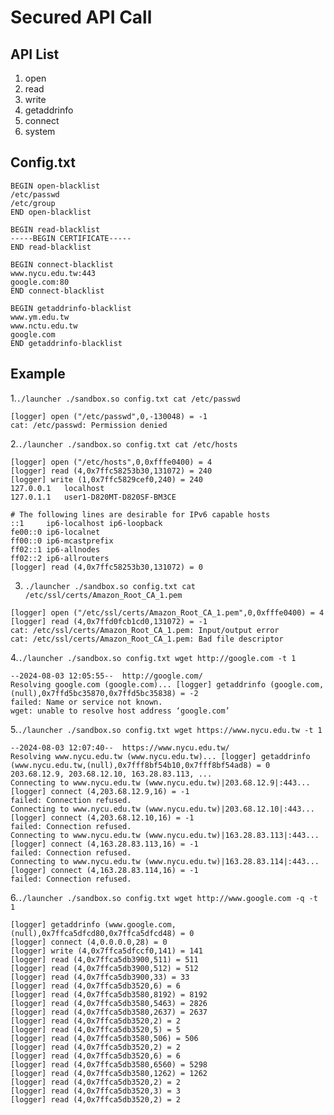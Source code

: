 # Secured API Call
## API List
1. open
2. read
3. write
4. getaddrinfo
5. connect
6. system

## Config.txt
```
BEGIN open-blacklist
/etc/passwd
/etc/group
END open-blacklist

BEGIN read-blacklist
-----BEGIN CERTIFICATE-----
END read-blacklist

BEGIN connect-blacklist
www.nycu.edu.tw:443
google.com:80
END connect-blacklist

BEGIN getaddrinfo-blacklist
www.ym.edu.tw
www.nctu.edu.tw
google.com
END getaddrinfo-blacklist
```
## Example
1.```./launcher ./sandbox.so config.txt cat /etc/passwd```
```
[logger] open ("/etc/passwd",0,-130048) = -1
cat: /etc/passwd: Permission denied
```
2.```./launcher ./sandbox.so config.txt cat /etc/hosts```
```
[logger] open ("/etc/hosts",0,0xfffe0400) = 4
[logger] read (4,0x7ffc58253b30,131072) = 240
[logger] write (1,0x7ffc5829cef0,240) = 240
127.0.0.1	localhost
127.0.1.1	user1-D820MT-D820SF-BM3CE

# The following lines are desirable for IPv6 capable hosts
::1     ip6-localhost ip6-loopback
fe00::0 ip6-localnet
ff00::0 ip6-mcastprefix
ff02::1 ip6-allnodes
ff02::2 ip6-allrouters
[logger] read (4,0x7ffc58253b30,131072) = 0
```
3. ```./launcher ./sandbox.so config.txt cat /etc/ssl/certs/Amazon_Root_CA_1.pem```
```
[logger] open ("/etc/ssl/certs/Amazon_Root_CA_1.pem",0,0xfffe0400) = 4
[logger] read (4,0x7ffd0fcb1cd0,131072) = -1
cat: /etc/ssl/certs/Amazon_Root_CA_1.pem: Input/output error
cat: /etc/ssl/certs/Amazon_Root_CA_1.pem: Bad file descriptor
```
4.```./launcher ./sandbox.so config.txt wget http://google.com -t 1```
```
--2024-08-03 12:05:55--  http://google.com/
Resolving google.com (google.com)... [logger] getaddrinfo (google.com,(null),0x7ffd5bc35870,0x7ffd5bc35838) = -2
failed: Name or service not known.
wget: unable to resolve host address ‘google.com’
```
5.```./launcher ./sandbox.so config.txt wget https://www.nycu.edu.tw -t 1```
```
--2024-08-03 12:07:40--  https://www.nycu.edu.tw/
Resolving www.nycu.edu.tw (www.nycu.edu.tw)... [logger] getaddrinfo (www.nycu.edu.tw,(null),0x7fff8bf54b10,0x7fff8bf54ad8) = 0
203.68.12.9, 203.68.12.10, 163.28.83.113, ...
Connecting to www.nycu.edu.tw (www.nycu.edu.tw)|203.68.12.9|:443... [logger] connect (4,203.68.12.9,16) = -1
failed: Connection refused.
Connecting to www.nycu.edu.tw (www.nycu.edu.tw)|203.68.12.10|:443... [logger] connect (4,203.68.12.10,16) = -1
failed: Connection refused.
Connecting to www.nycu.edu.tw (www.nycu.edu.tw)|163.28.83.113|:443... [logger] connect (4,163.28.83.113,16) = -1
failed: Connection refused.
Connecting to www.nycu.edu.tw (www.nycu.edu.tw)|163.28.83.114|:443... [logger] connect (4,163.28.83.114,16) = -1
failed: Connection refused.
```
6.```./launcher ./sandbox.so config.txt wget http://www.google.com -q -t 1```
```
[logger] getaddrinfo (www.google.com,(null),0x7ffca5dfcd80,0x7ffca5dfcd48) = 0
[logger] connect (4,0.0.0.0,28) = 0
[logger] write (4,0x7ffca5dfccf0,141) = 141
[logger] read (4,0x7ffca5db3900,511) = 511
[logger] read (4,0x7ffca5db3900,512) = 512
[logger] read (4,0x7ffca5db3900,33) = 33
[logger] read (4,0x7ffca5db3520,6) = 6
[logger] read (4,0x7ffca5db3580,8192) = 8192
[logger] read (4,0x7ffca5db3580,5463) = 2826
[logger] read (4,0x7ffca5db3580,2637) = 2637
[logger] read (4,0x7ffca5db3520,2) = 2
[logger] read (4,0x7ffca5db3520,5) = 5
[logger] read (4,0x7ffca5db3580,506) = 506
[logger] read (4,0x7ffca5db3520,2) = 2
[logger] read (4,0x7ffca5db3520,6) = 6
[logger] read (4,0x7ffca5db3580,6560) = 5298
[logger] read (4,0x7ffca5db3580,1262) = 1262
[logger] read (4,0x7ffca5db3520,2) = 2
[logger] read (4,0x7ffca5db3520,3) = 3
[logger] read (4,0x7ffca5db3520,2) = 2
```